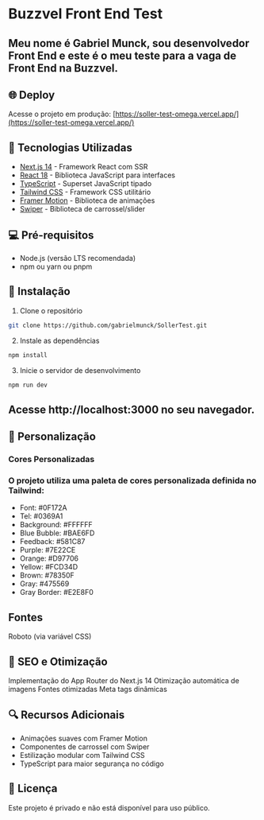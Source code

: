 # Buzzvel Front End Test

## Meu nome é Gabriel Munck, sou desenvolvedor Front End e este é o meu teste para a vaga de Front End na Buzzvel.

## 🌐 Deploy
Acesse o projeto em produção: [https://soller-test-omega.vercel.app/](https://soller-test-omega.vercel.app/)

## 🚀 Tecnologias Utilizadas

- [Next.js 14](https://nextjs.org/) - Framework React com SSR
- [React 18](https://react.dev/) - Biblioteca JavaScript para interfaces
- [TypeScript](https://www.typescriptlang.org/) - Superset JavaScript tipado
- [Tailwind CSS](https://tailwindcss.com/) - Framework CSS utilitário
- [Framer Motion](https://www.framer.com/motion/) - Biblioteca de animações
- [Swiper](https://swiperjs.com/) - Biblioteca de carrossel/slider

## 💻 Pré-requisitos

- Node.js (versão LTS recomendada)
- npm ou yarn ou pnpm

## 🔧 Instalação

1. Clone o repositório
```bash
git clone https://github.com/gabrielmunck/SollerTest.git
```

2. Instale as dependências
```bash
npm install
```

3. Inicie o servidor de desenvolvimento
```bash
npm run dev
```
## Acesse http://localhost:3000 no seu navegador.

## 🎨 Personalização
### Cores Personalizadas
### O projeto utiliza uma paleta de cores personalizada definida no Tailwind:

- Font: #0F172A
- Tel: #0369A1
- Background: #FFFFFF
- Blue Bubble: #BAE6FD
- Feedback: #581C87
- Purple: #7E22CE
- Orange: #D97706
- Yellow: #FCD34D
- Brown: #78350F
- Gray: #475569
- Gray Border: #E2E8F0

## Fontes
Roboto (via variável CSS)

## 📱 SEO e Otimização
Implementação do App Router do Next.js 14
Otimização automática de imagens
Fontes otimizadas
Meta tags dinâmicas 

## 🔍 Recursos Adicionais
- Animações suaves com Framer Motion
- Componentes de carrossel com Swiper
- Estilização modular com Tailwind CSS
- TypeScript para maior segurança no código

## 📝 Licença
Este projeto é privado e não está disponível para uso público.